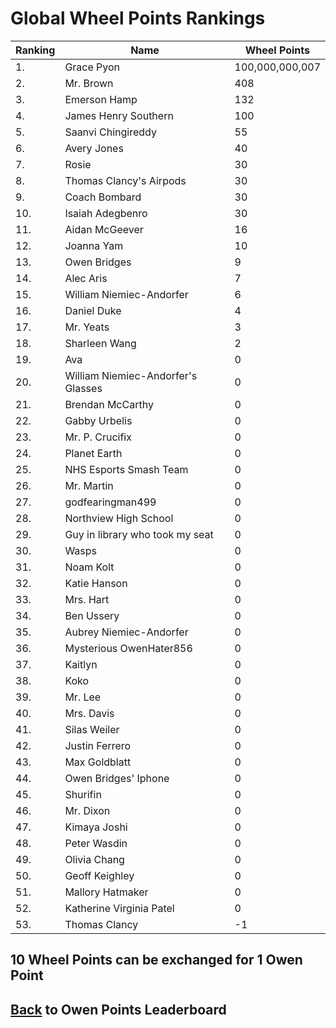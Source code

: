 # Global Wheel Points Rankings

|Ranking|Name|Wheel Points|
| ----------- | ----------- | ----------- |
|1.|Grace Pyon|100,000,000,007|
|2.|Mr. Brown|408|
|3.|Emerson Hamp|132|
|4.|James Henry Southern|100|
|5.|Saanvi Chingireddy|55|
|6.|Avery Jones|40|
|7.|Rosie|30|
|8.|Thomas Clancy's Airpods|30|
|9.|Coach Bombard|30|
|10.|Isaiah Adegbenro|30|
|11.|Aidan McGeever|16|
|12.|Joanna Yam|10|
|13.|Owen Bridges|9|
|14.|Alec Aris|7|
|15.|William Niemiec-Andorfer|6|
|16.|Daniel Duke|4|
|17.|Mr. Yeats|3|
|18.|Sharleen Wang|2|
|19.|Ava|0|
|20.|William Niemiec-Andorfer's Glasses|0|
|21.|Brendan McCarthy|0|
|22.|Gabby Urbelis|0|
|23.|Mr. P. Crucifix|0|
|24.|Planet Earth|0|
|25.|NHS Esports Smash Team|0|
|26.|Mr. Martin|0|
|27.|godfearingman499|0|
|28.|Northview High School|0|
|29.|Guy in library who took my seat|0|
|30.|Wasps|0|
|31.|Noam Kolt|0|
|32.|Katie Hanson|0|
|33.|Mrs. Hart|0|
|34.|Ben Ussery|0|
|35.|Aubrey Niemiec-Andorfer|0|
|36.|Mysterious OwenHater856|0|
|37.|Kaitlyn|0|
|38.|Koko|0|
|39.|Mr. Lee|0|
|40.|Mrs. Davis|0|
|41.|Silas Weiler|0|
|42.|Justin Ferrero|0|
|43.|Max Goldblatt|0|
|44.|Owen Bridges' Iphone|0|
|45.|Shurifin|0|
|46.|Mr. Dixon|0|
|47.|Kimaya Joshi|0|
|48.|Peter Wasdin|0|
|49.|Olivia Chang|0|
|50.|Geoff Keighley|0|
|51.|Mallory Hatmaker|0|
|52.|Katherine Virginia Patel|0|
|53.|Thomas Clancy|-1|

## 10 Wheel Points can be exchanged for 1 Owen Point

## [Back](../) to Owen Points Leaderboard
